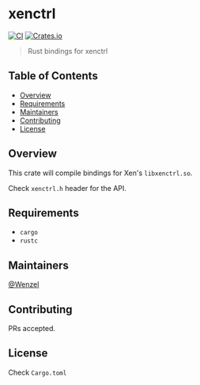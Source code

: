 # xenctrl

[![CI](https://github.com/Wenzel/xenctrl/workflows/CI/badge.svg)](https://github.com/Wenzel/xenctrl/actions?query=workflow%3ACI)
[![Crates.io](https://img.shields.io/crates/v/xenctrl.svg)](https://crates.io/crates/xenctrl)

> Rust bindings for xenctrl

## Table of Contents

- [Overview](#overview)
- [Requirements](#requirements)
- [Maintainers](#maintainers)
- [Contributing](#contributing)
- [License](#license)

## Overview

This crate will compile bindings for Xen's `libxenctrl.so`.

Check `xenctrl.h` header for the API.

## Requirements

- `cargo`
- `rustc`

## Maintainers

[@Wenzel](https://github.com/Wenzel)

## Contributing

PRs accepted.

## License

Check `Cargo.toml`
